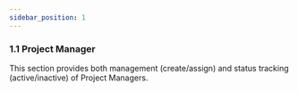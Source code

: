 ```yaml
---
sidebar_position: 1
---
```


### 1.1 Project Manager

This section provides both management (create/assign) and status tracking (active/inactive) of Project Managers.